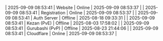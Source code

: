 | 2025-09-09 08:53:41 | Website | Online | 2025-09-09 08:53:37 |
| 2025-09-09 08:53:41 | Registration | Online | 2025-09-09 08:53:37 |
| 2025-09-09 08:53:41 | Auth Server | Offline | 2025-08-18 09:33:31 |
| 2025-09-09 08:53:41 | Kezan (PvE) | Offline | 2025-08-03 17:58:02 |
| 2025-09-09 08:53:41 | Gurubashi (PvP) | Offline | 2025-08-23 21:44:06 |
| 2025-09-09 08:53:41 | Cloudflare | Online | 2025-09-09 08:53:37 |
